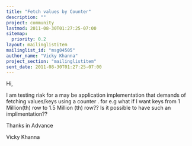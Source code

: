 ```yaml
---
title: "Fetch values by Counter"
description: ""
project: community
lastmod: 2011-08-30T01:27:25-07:00
sitemap:
  priority: 0.2
layout: mailinglistitem
mailinglist_id: "msg04505"
author_name: "Vicky Khanna"
project_section: "mailinglistitem"
sent_date: 2011-08-30T01:27:25-07:00
---
```



Hi,

I am testing riak for a may be application implementation that demands of 
fetching values/keys using a counter .
for e.g what if I want keys from 1 Million(th) row to 1.5 Million (th) row??
Is it possible to have such an implimentation??

Thanks in Advance

Vicky Khanna

